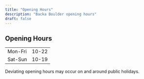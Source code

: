 ```yaml
---
title: "Opening Hours"
description: "Backa Boulder opening hours"
draft: false
---
```


## Opening Hours

|          |       |
|----------|-------|
| Mon-Fri  | 10-22 |
| Sat-Sun  | 10-19 |

Deviating opening hours may occur on and around public holidays.